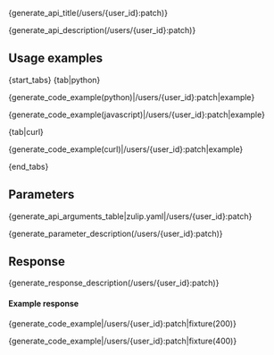 {generate_api_title(/users/{user_id}:patch)}

{generate_api_description(/users/{user_id}:patch)}

## Usage examples

{start_tabs}
{tab|python}

{generate_code_example(python)|/users/{user_id}:patch|example}

{generate_code_example(javascript)|/users/{user_id}:patch|example}

{tab|curl}

{generate_code_example(curl)|/users/{user_id}:patch|example}

{end_tabs}

## Parameters

{generate_api_arguments_table|zulip.yaml|/users/{user_id}:patch}

{generate_parameter_description(/users/{user_id}:patch)}

## Response

{generate_response_description(/users/{user_id}:patch)}

#### Example response

{generate_code_example|/users/{user_id}:patch|fixture(200)}

{generate_code_example|/users/{user_id}:patch|fixture(400)}
